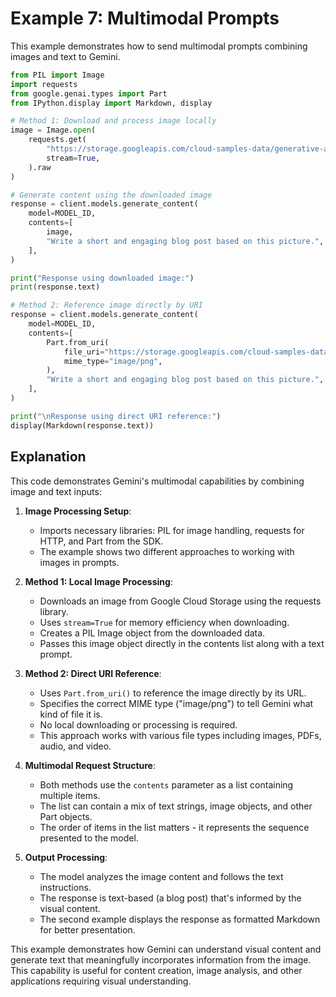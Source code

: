 # Example 7: Multimodal Prompts

This example demonstrates how to send multimodal prompts combining images and text to Gemini.

```python
from PIL import Image
import requests
from google.genai.types import Part
from IPython.display import Markdown, display

# Method 1: Download and process image locally
image = Image.open(
    requests.get(
        "https://storage.googleapis.com/cloud-samples-data/generative-ai/image/meal.png",
        stream=True,
    ).raw
)

# Generate content using the downloaded image
response = client.models.generate_content(
    model=MODEL_ID,
    contents=[
        image,
        "Write a short and engaging blog post based on this picture.",
    ],
)

print("Response using downloaded image:")
print(response.text)

# Method 2: Reference image directly by URI
response = client.models.generate_content(
    model=MODEL_ID,
    contents=[
        Part.from_uri(
            file_uri="https://storage.googleapis.com/cloud-samples-data/generative-ai/image/meal.png",
            mime_type="image/png",
        ),
        "Write a short and engaging blog post based on this picture.",
    ],
)

print("\nResponse using direct URI reference:")
display(Markdown(response.text))
```

## Explanation

This code demonstrates Gemini's multimodal capabilities by combining image and text inputs:

1. **Image Processing Setup**:

   - Imports necessary libraries: PIL for image handling, requests for HTTP, and Part from the SDK.
   - The example shows two different approaches to working with images in prompts.

2. **Method 1: Local Image Processing**:

   - Downloads an image from Google Cloud Storage using the requests library.
   - Uses `stream=True` for memory efficiency when downloading.
   - Creates a PIL Image object from the downloaded data.
   - Passes this image object directly in the contents list along with a text prompt.

3. **Method 2: Direct URI Reference**:

   - Uses `Part.from_uri()` to reference the image directly by its URL.
   - Specifies the correct MIME type ("image/png") to tell Gemini what kind of file it is.
   - No local downloading or processing is required.
   - This approach works with various file types including images, PDFs, audio, and video.

4. **Multimodal Request Structure**:

   - Both methods use the `contents` parameter as a list containing multiple items.
   - The list can contain a mix of text strings, image objects, and other Part objects.
   - The order of items in the list matters - it represents the sequence presented to the model.

5. **Output Processing**:
   - The model analyzes the image content and follows the text instructions.
   - The response is text-based (a blog post) that's informed by the visual content.
   - The second example displays the response as formatted Markdown for better presentation.

This example demonstrates how Gemini can understand visual content and generate text that meaningfully incorporates information from the image. This capability is useful for content creation, image analysis, and other applications requiring visual understanding.
